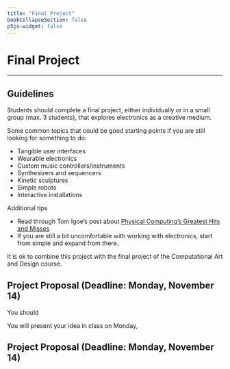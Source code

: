```yaml
---
title: "Final Project"
bookCollapseSection: false
p5js-widget: false
---
```


# Final Project

---

## Guidelines

Students should complete a final project, either individually or in a small group (max. 3 students), that explores electronics as a creative medium.

Some common topics that could be good starting points if you are still looking for something to do:
- Tangible user interfaces
- Wearable electronics
- Custom music controllers/instruments
- Synthesizers and sequencers
- Kinetic sculptures
- Simple robots
- Interactive installations 

Additional tips
- Read through Tom Igoe’s post about [Physical Computing’s Greatest Hits and Misses](https://www.tigoe.com/blog/category/physicalcomputing/176/)
- If you are still a bit uncomfortable with working with electronics, start from simple and expand from there.

It is ok to combine this project with the final project of the Computational Art and Design course.

## Project Proposal (Deadline: Monday, November 14)

You should

You will present your idea in class on Monday, 

## Project Proposal (Deadline: Monday, November 14)